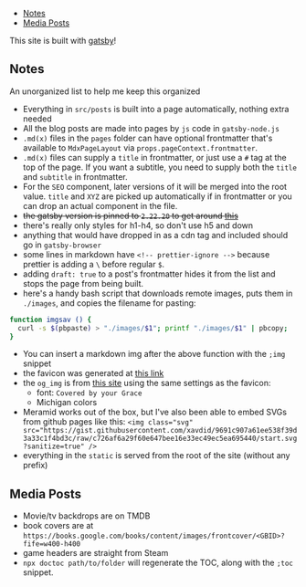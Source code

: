 - [Notes](#notes)
- [Media Posts](#media-posts)

This site is built with [gatsby](https://www.gatsbyjs.org/)!

## Notes

An unorganized list to help me keep this organized

- Everything in `src/posts` is built into a page automatically, nothing extra needed
- All the blog posts are made into pages by `js` code in `gatsby-node.js`
- `.md(x)` files in the `pages` folder can have optional frontmatter that's available to `MdxPageLayout` via `props.pageContext.frontmatter`.
- `.md(x)` files can supply a `title` in frontmatter, or just use a `#` tag at the top of the page. If you want a subtitle, you need to supply both the `title` and `subtitle` in frontmatter.
- For the `SEO` component, later versions of it will be merged into the root value. `title` and `XYZ` are picked up automatically if in frontmatter or you can drop an actual component in the file.
- ~~the gatsby version is pinned to `2.22.20` to get around [this](https://github.com/carbon-design-system/gatsby-theme-carbon/issues/873)~~
- there's really only styles for h1-h4, so don't use h5 and down
- anything that would have dropped in as a cdn tag and included should go in `gatsby-browser`
- some lines in markdown have `<!-- prettier-ignore -->` because prettier is adding a `\` before regular `$`.
- adding `draft: true` to a post's frontmatter hides it from the list and stops the page from being built.
- here's a handy bash script that downloads remote images, puts them in `./images`, and copies the filename for pasting:

```sh
function imgsav () {
  curl -s $(pbpaste) > "./images/$1"; printf "./images/$1" | pbcopy;
}
```

- You can insert a markdown img after the above function with the `;img` snippet
- the favicon was generated at [this link](https://favicon.io/favicon-generator/?t=DB&ff=Covered+By+Your+Grace&fs=110&fc=%23FFCB05&b=rounded&bc=%2300274C)
- the `og_img` is from [this site](https://logohub.io/#) using the same settings as the favicon:
  - font: `Covered by your Grace`
  - Michigan colors
- Meramid works out of the box, but I've also been able to embed SVGs from github pages like this: `<img class="svg" src="https://gist.githubusercontent.com/xavdid/9691c907a61ee538f39d3a33c1f4bd3c/raw/c726af6a29f60e647bee16e33ec49ec5ea695440/start.svg?sanitize=true" />`
- everything in the `static` is served from the root of the site (without any prefix)

## Media Posts

- Movie/tv backdrops are on TMDB
- book covers are at `https://books.google.com/books/content/images/frontcover/<GBID>?fife=w400-h400`
- game headers are straight from Steam
- `npx doctoc path/to/folder` will regenerate the TOC, along with the `;toc` snippet.

